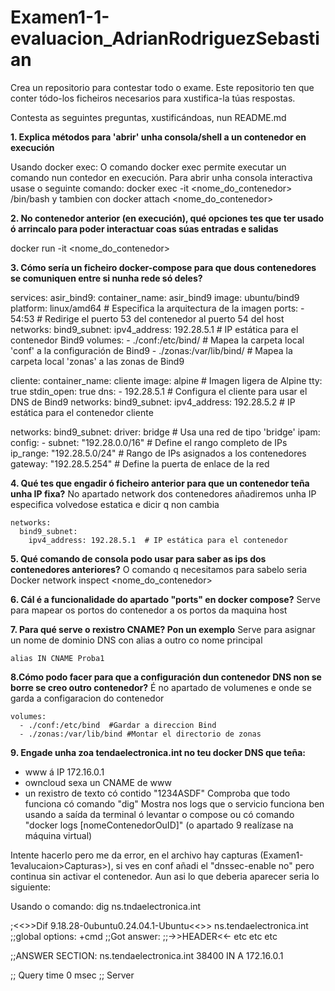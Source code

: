 # Examen1-1-evaluacion_AdrianRodriguezSebastian

Crea un repositorio para contestar todo o exame.
Este repositorio ten que conter tódo-los ficheiros necesarios para xustifica-la túas respostas.

Contesta as seguintes preguntas, xustificándoas, nun README.md

**1. Explica métodos para 'abrir' unha consola/shell a un contenedor en execución**

Usando docker exec: O comando docker exec permite executar un comando nun contedor en execución. Para abrir unha consola interactiva usase o seguinte comando:
    docker exec -it <nome_do_contenedor> /bin/bash
y tambien con
    docker attach <nome_do_contenedor>

**2. No contenedor anterior (en execución), qué opciones tes que ter usado ó arrincalo para poder interactuar coas súas entradas e salidas**

docker run -it <nome_do_contenedor>
 

**3. Cómo sería un ficheiro docker-compose para que dous contenedores se comuniquen entre si nunha rede só deles?**


services:
  asir_bind9:
    container_name: asir_bind9
    image: ubuntu/bind9
    platform: linux/amd64  # Especifica la arquitectura de la imagen
    ports:
      - 54:53  # Redirige el puerto 53 del contenedor al puerto 54 del host
    networks:
      bind9_subnet:
        ipv4_address: 192.28.5.1  # IP estática para el contenedor Bind9
    volumes:
      - ./conf:/etc/bind/  # Mapea la carpeta local 'conf' a la configuración de Bind9
      - ./zonas:/var/lib/bind/  # Mapea la carpeta local 'zonas' a las zonas de Bind9

  cliente:
    container_name: cliente
    image: alpine  # Imagen ligera de Alpine
    tty: true
    stdin_open: true
    dns:
      - 192.28.5.1  # Configura el cliente para usar el DNS de Bind9
    networks:
      bind9_subnet:
        ipv4_address: 192.28.5.2  # IP estática para el contenedor cliente

networks:
  bind9_subnet:
    driver: bridge  # Usa una red de tipo 'bridge'
    ipam:
      config:
        - subnet: "192.28.0.0/16"  # Define el rango completo de IPs
          ip_range: "192.28.5.0/24"  # Rango de IPs asignados a los contenedores
          gateway: "192.28.5.254"  # Define la puerta de enlace de la red


**4. Qué tes que engadir ó ficheiro anterior para que un contenedor teña unha IP fixa?**
    No apartado network dos contenedores añadiremos unha IP especifica volvedose estatica e dicir q non cambia 

    networks:
      bind9_subnet:
        ipv4_address: 192.28.5.1  # IP estática para el contenedor

**5. Qué comando de consola podo usar para saber as ips dos contenedores anteriores?**
O comando q necesitamos para sabelo seria 
   Docker network inspect <nome_do_contenedor>

**6. Cál é a funcionalidade do apartado "ports" en docker compose?**
Serve para mapear os portos do contenedor a os portos da maquina host

**7. Para qué serve o rexistro CNAME? Pon un exemplo**
Serve para asignar un nome de dominio DNS con alias a outro co nome  principal

    alias IN CNAME Proba1

**8.Cómo podo facer para que a configuración dun contenedor DNS non se borre se creo outro contenedor?**
É no apartado de volumenes e onde se garda a configaracion do contenedor

    volumes:
      - ./conf:/etc/bind  #Gardar a direccion Bind
      - ./zonas:/var/lib/bind #Montar el directorio de zonas


**9. Engade unha zoa tendaelectronica.int no teu docker DNS que teña:**
- www á IP 172.16.0.1
- owncloud sexa un CNAME de www
- un rexistro de texto có contido "1234ASDF"
Comproba que todo funciona có comando "dig"
Mostra nos logs que o servicio funciona ben usando a saída da terminal ó levantar o compose ou có comando "docker logs [nomeContenedorOuID]"
(o apartado 9 realízase na máquina virtual)

Intente hacerlo pero me da error, en el archivo hay capturas (Examen1-1evalucaion>Capturas>), si ves en conf añadi el "dnssec-enable no" pero continua sin activar el contenedor. 
Aun asi lo que deberia aparecer seria lo siguiente:


Usando o comando:
    dig ns.tndaelectronica.int

;<<>>Dif 9.18.28-0ubuntu0.24.04.1-Ubuntu<<>> ns.tendaelectronica.int
;;global options: +cmd
;;Got answer:
;;->>HEADER<<- etc etc etc

;;ANSWER SECTION:
ns.tendaelectronica.int    38400    IN A    172.16.0.1

;; Query time 0 msec
;; Server


